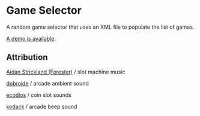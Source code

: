 Game Selector
===============

A random game selector that uses an XML file to populate the list of games.

[A demo is available](http://hazardu5.github.io/game-selector/index.html).

## Attribution

[Aidan Strickland (Forester)](https://soundcloud.com/aidan-strickland/) / slot machine music

[dobroide](https://www.freesound.org/people/dobroide/) / arcade ambient sound

[ecodios](https://www.freesound.org/people/ecodios/) / coin slot sounds

[kodack](https://www.freesound.org/people/kodack/) / arcade beep sound
